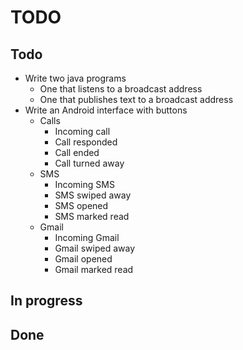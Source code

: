 # TODO
## Todo
* Write two java programs
  * One that listens to a broadcast address
  * One that publishes text to a broadcast address
* Write an Android interface with buttons
  * Calls
    * Incoming call
    * Call responded
    * Call ended
    * Call turned away
  * SMS
    * Incoming SMS
    * SMS swiped away
    * SMS opened
    * SMS marked read 
  * Gmail
    * Incoming Gmail
    * Gmail swiped away
    * Gmail opened
    * Gmail marked read 

## In progress

## Done

